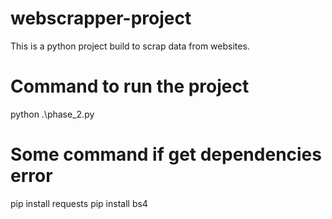 # webscrapper-project
This is a python project build to scrap data from websites.


# Command to run the project
python .\phase_2.py


# Some command if get dependencies error
pip install requests
pip install bs4
